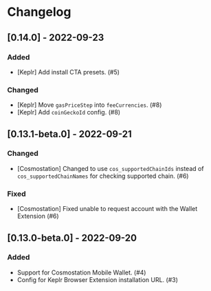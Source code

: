 # Changelog

## [0.14.0] - 2022-09-23

### Added
- [Keplr] Add install CTA presets. (#5)

### Changed
- [Keplr] Move `gasPriceStep` into `feeCurrencies`. (#8)
- [Keplr] Add `coinGeckoId` config. (#8)

## [0.13.1-beta.0] - 2022-09-21
### Changed
- [Cosmostation] Changed to use `cos_supportedChainIds` instead of `cos_supportedChainNames` for checking supported chain. (#6)

### Fixed
- [Cosmostation] Fixed unable to request account with the Wallet Extension (#6)

## [0.13.0-beta.0] - 2022-09-20
### Added
- Support for Cosmostation Mobile Wallet. (#4)
- Config for Keplr Browser Extension installation URL. (#3)
